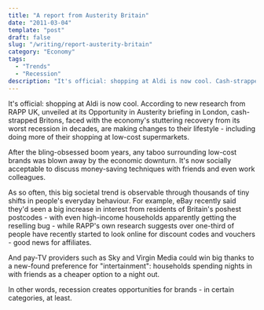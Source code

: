 ```yaml
---
title: "A report from Austerity Britain"
date: "2011-03-04"
template: "post"
draft: false
slug: "/writing/report-austerity-britain"
category: "Economy"
tags:
  - "Trends"
  - "Recession"
description: "It's official: shopping at Aldi is now cool. Cash-strapped Britons, faced with the economy's stuttering recovery from its worst recession in decades, are making changes to their lifestyle."
---
```


It's official: shopping at Aldi is now cool. According to new research from RAPP UK, unveiled at its Opportunity in Austerity briefing in London, cash-strapped Britons, faced with the economy's stuttering recovery from its worst recession in decades, are making changes to their lifestyle - including doing more of their shopping at low-cost supermarkets.

After the bling-obsessed boom years, any taboo surrounding low-cost brands was blown away by the economic downturn. It's now socially acceptable to discuss money-saving techniques with friends and even work colleagues.

As so often, this big societal trend is observable through thousands of tiny shifts in people's everyday behaviour. For example, eBay recently said they'd seen a big increase in interest from residents of Britain's poshest postcodes - with even high-income households apparently getting the reselling bug - while RAPP's own research suggests over one-third of people have recently started to look online for discount codes and vouchers - good news for affiliates.

And pay-TV providers such as Sky and Virgin Media could win big thanks to a new-found preference for "intertainment": households spending nights in with friends as a cheaper option to a night out.

In other words, recession creates opportunities for brands - in certain categories, at least.
